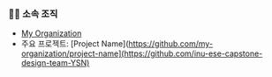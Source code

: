 ### 👨‍💻 소속 조직
- [My Organization](https://github.com/my-organization)
- 주요 프로젝트: [Project Name](https://github.com/my-organization/project-name](https://github.com/inu-ese-capstone-design-team-YSN)
